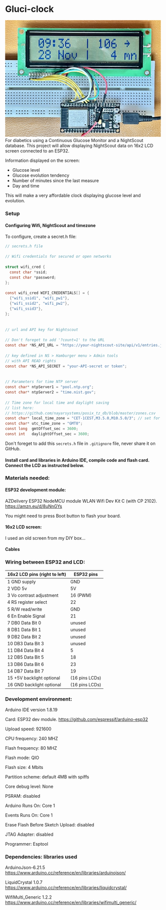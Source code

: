 # Gluci-clock
![Gluci-clock prototype photo](static/gluci-clock.jpg)
For diabetics using a Continuous Glucose Monitor and a NightScout database.
This project will allow displaying NightScout data on 16x2 LCD screen connected to an ESP32.

Information displayed on the screen:
- Glucose level
- Glucose evolution tendency
- Number of minutes since the last measure
- Day and time

This will make a very affordable clock displaying glucose level and evolution.

### Setup
#### Configuring Wifi, NightScout and timezone
To configure, create a secret.h file:
```C
// secrets.h file

// Wifi credentials for secured or open networks

struct wifi_cred {
  const char *ssid;
  const char *password;
};

const wifi_cred WIFI_CREDENTIALS[] = {
  {"wifi_ssid1", "wifi_pw1"},
  {"wifi_ssid2", "wifi_pw2"},
  {"wifi_ssid3"},
};


// url and API key for Nightscout

// Don't foreget to add '?count=1' to the URL
const char *NS_API_URL = "https://your-nightscout-site/api/v1/entries.json?count=1"

// key defined in NS > Hamburger menu > Admin tools
// with API READ rights
const char *NS_API_SECRET = "your-API-secret or token";


// Parameters for time NTP server
const char* ntpServer1 = "pool.ntp.org";
const char* ntpServer2 = "time.nist.gov";

// Time zone for local time and daylight saving
// list here:
// https://github.com/nayarsystems/posix_tz_db/blob/master/zones.csv
const char* local_time_zone = "CET-1CEST,M3.5.0,M10.5.0/3"; // set for Europe/Paris
const char* utc_time_zone = "GMT0";
const long  gmtOffset_sec = 3600;
const int   daylightOffset_sec = 3600;
```
Don't foreget to add this ```secrets.h``` file in ```.gitignore``` file, never share it on GitHub.

#### Install card and libraries in Arduino IDE, compile code and flash card. Connect the LCD as instructed below.

### Materials needed:

#### ESP32 development module:

AZDelivery ESP32 NodeMCU module WLAN Wifi Dev Kit C (with CP 2102).
https://amzn.eu/d/8uNnGYs

You might need to press Boot button to flash your board.

#### 16x2 LCD screen:
I used an old screen from my DIY box...

#### Cables

### Wiring between ESP32 and LCD:

| 16x2 LCD pins (right to left) |  ESP32 pins  |
| ----------------------------- | ------------ |
| 1 GND supply                  |     GND      |
| 2 VDD 5v                      |      5V      |
| 3 Vo contrast adjustment      |   16 (PWM)   |
| 4 RS register select          |      22      |
| 5 R/W read/write              |     GND      |
| 6 En Enable Signal            |      21      |
| 7 DB0 Data Bit 0              |    unused    |
| 8 DB1 Data Bit 1              |    unused    |
| 9 DB2 Data Bit 2              |    unused    |
|10 DB3 Data Bit 3              |    unused    |
|11 DB4 Data Bit 4              |       5      |
|12 DB5 Data Bit 5              |      18      |
|13 DB6 Data Bit 6              |      23      |
|14 DB7 Data Bit 7              |      19      |
|15 +5V backlight optional      |(16 pins LCDs)|
|16 GND backlight optional      |(16 pins LCDs)|


### Development environment:
Arduino IDE version 1.8.19

Card: ESP32 dev module. https://github.com/espressif/arduino-esp32

Upload speed: 921600

CPU frequency: 240 MHZ

Flash frequency: 80 MHZ

Flash mode: QIO

Flash size: 4 Mbits

Partition scheme: default 4MB with spiffs

Core debug level: None

PSRAM: disabled

Arduino Runs On: Core 1

Events Runs On: Core 1

Erase Flash Before Sketch Upload: disabled

JTAG Adapter: disabled

Programmer: Esptool

### Dependencies: libraries used
ArduinoJson-6.21.5 https://www.arduino.cc/reference/en/libraries/arduinojson/

LiquidCrystal 1.0.7 https://www.arduino.cc/reference/en/libraries/liquidcrystal/

WifiMulti_Generic 1.2.2 https://www.arduino.cc/reference/en/libraries/wifimulti_generic/




